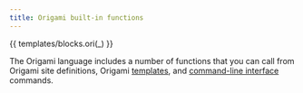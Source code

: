 ```yaml
---
title: Origami built-in functions
---
```


{{ templates/blocks.ori(_) }}

The Origami language includes a number of functions that you can call from Origami site definitions, Origami [templates](/language/templates.html), and [command-line interface](/cli/) commands.
